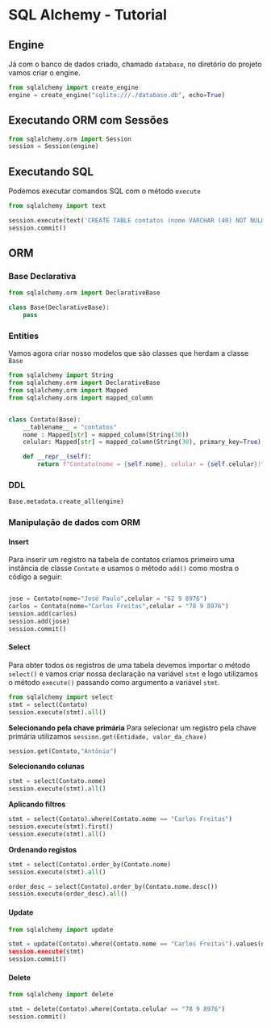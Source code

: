 # SQL Alchemy - Tutorial
## Engine
Já com o banco de dados criado, chamado `database`,  no diretório do projeto vamos criar o engine.
~~~python
from sqlalchemy import create_engine
engine = create_engine("sqlite:///./database.db", echo=True)
~~~

## Executando ORM  com Sessões
~~~python
from sqlalchemy.orm import Session
session = Session(engine)
~~~

## Executando SQL
Podemos executar comandos SQL com o método `execute`

~~~python
from sqlalchemy import text

session.execute(text('CREATE TABLE contatos (nome VARCHAR (40) NOT NULL, celular VARCHAR (15) NOT NULL PRIMARY KEY)'))
session.commit()
~~~ 

## ORM


### Base Declarativa
~~~python
from sqlalchemy.orm import DeclarativeBase

class Base(DeclarativeBase):
    pass

~~~

### Entities
Vamos agora criar nosso modelos que são classes que herdam a classe `Base`
~~~python
from sqlalchemy import String
from sqlalchemy.orm import DeclarativeBase
from sqlalchemy.orm import Mapped
from sqlalchemy.orm import mapped_column


class Contato(Base):
    __tablename__ = "contatos"
    nome : Mapped[str] = mapped_column(String(30))
    celular: Mapped[str] = mapped_column(String(30), primary_key=True)

    def __repr__(self):
        return f"Contato(nome = {self.nome}, celular = {self.celular})"
~~~
### DDL

~~~python
Base.metadata.create_all(engine)
~~~


### Manipulação de dados com ORM


#### Insert
Para inserir um registro na tabela de contatos criamos primeiro uma instância de classe `Contato` e usamos o método `add()` como mostra o código a seguir:
~~~python

jose = Contato(nome="José Paulo",celular = "62 9 8976")
carlos = Contato(nome="Carlos Freitas",celular = "78 9 8976")
session.add(carlos)
session.add(jose)
session.commit()
~~~

#### Select

Para obter todos os registros de uma tabela devemos importar o método `select()` e vamos criar nossa declaração na variável `stmt` e logo utilizamos o método `execute()` passando como argumento a variável `stmt`.

~~~python
from sqlalchemy import select
stmt = select(Contato)
session.execute(stmt).all()
~~~

**Selecionando pela chave primária**
Para selecionar um registro pela chave primária utilizamos `session.get(Entidade, valor_da_chave)`

~~~python
session.get(Contato,"Antônio")
~~~

**Selecionando colunas**
~~~python
stmt = select(Contato.nome)
session.execute(stmt).all()
~~~

**Aplicando filtros**

~~~python
stmt = select(Contato).where(Contato.nome == "Carlos Freitas")
session.execute(stmt).first()
session.execute(stmt).all()
~~~

**Ordenando registos**

~~~python
stmt = select(Contato).order_by(Contato.nome)
session.execute(stmt).all()

order_desc = select(Contato).order_by(Contato.nome.desc())
session.execute(order_desc).all()
~~~


#### Update

~~~python
from sqlalchemy import update

stmt = update(Contato).where(Contato.nome == "Carlos Freitas").values(nome = "Carlos Antônio)
session.execute(stmt)
session.commit()
~~~

#### Delete
~~~python
from sqlalchemy import delete

stmt = delete(Contato).where(Contato.celular == "78 9 8976")
session.commit()

~~~
